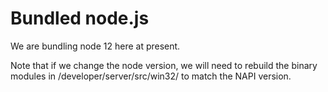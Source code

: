 # Bundled node.js

We are bundling node 12 here at present.

Note that if we change the node version, we will need to
rebuild the binary modules in /developer/server/src/win32/
to match the NAPI version.
